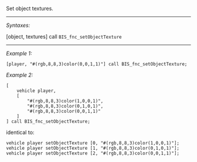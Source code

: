 Set object textures.


---
*Syntaxes:*

[object, textures] call `BIS_fnc_setObjectTexture`

---
*Example 1:*

```sqf
[player, "#(rgb,8,8,3)color(0,0,1,1)"] call BIS_fnc_setObjectTexture;
```

*Example 2:*

```sqf
[
	vehicle player,
	[
		"#(rgb,8,8,3)color(1,0,0,1)",
		"#(rgb,8,8,3)color(0,1,0,1)",
		"#(rgb,8,8,3)color(0,0,1,1)"
	]
] call BIS_fnc_setObjectTexture;
```
identical to:

```sqf
vehicle player setObjectTexture [0, "#(rgb,8,8,3)color(1,0,0,1)"];
vehicle player setObjectTexture [1, "#(rgb,8,8,3)color(0,1,0,1)"];
vehicle player setObjectTexture [2, "#(rgb,8,8,3)color(0,0,1,1)"];
```